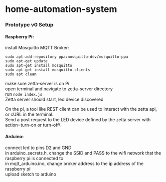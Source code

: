 # home-automation-system
### Prototype v0 Setup
#### Raspberry Pi:
install Mosquitto MQTT Broker:
```
sudo apt-add-repository ppa:mosquitto-dev/mosquitto-ppa
sudo apt-get update
sudo apt-get install mosquitto
sudo apt-get install mosquitto-clients
sudo apt clean
```

make sure zetta-server is on Pi\
open terminal and navigate to zetta-server directory\
run ```node index.js```\
Zetta server should start, led device discovered

On the pi, a tool like REST client can be used to interact with the zetta api, or cURL in the terminal.\
Send a post request to the LED device defined by the zetta server with action=turn-on or turn-off\

#### Arduino:
connect led to pins D2 and GND\
in arduino_secrets.h, change the SSID and PASS to the wifi network that the raspberry pi is connected to\
in mqtt_arduino.ino, change broker address to the ip address of the raspberry pi\
upload sketch to arduino

